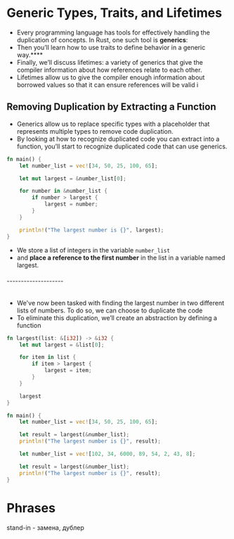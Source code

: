 # Generic Types, Traits, and Lifetimes

* Every programming language has tools for effectively handling the duplication of concepts. In Rust, one such tool is **generics**:
* Then you’ll learn how to use traits to define behavior in a generic way.****
* Finally, we’ll discuss lifetimes: a variety of generics that give the compiler information about how references relate to each other.
* Lifetimes allow us to give the compiler enough information about borrowed values so that it can ensure references will be valid i



## Removing Duplication by Extracting a Function
* Generics allow us to replace specific types with a placeholder that represents multiple types to remove code duplication.
*  By looking at how to recognize duplicated code you can extract into a function, you’ll start to recognize duplicated code that can use generics.


```rust
fn main() {
    let number_list = vec![34, 50, 25, 100, 65];

    let mut largest = &number_list[0];

    for number in &number_list {
        if number > largest {
            largest = number;
        }
    }

    println!("The largest number is {}", largest);
}
```


* We store a list of integers in the variable `number_list` 
* and **place a reference to the first number** in the list in a variable named largest.


###### --------------------
* We've now been tasked with finding the largest number in two different lists of numbers. To do so, we can choose to duplicate the code 
* To eliminate this duplication, we’ll create an abstraction by defining a function
```rust
fn largest(list: &[i32]) -> &i32 {
    let mut largest = &list[0];

    for item in list {
        if item > largest {
            largest = item;
        }
    }

    largest
}

fn main() {
    let number_list = vec![34, 50, 25, 100, 65];

    let result = largest(&number_list);
    println!("The largest number is {}", result);

    let number_list = vec![102, 34, 6000, 89, 54, 2, 43, 8];

    let result = largest(&number_list);
    println!("The largest number is {}", result);
}
```



# Phrases
stand-in -  замена,  дублер
